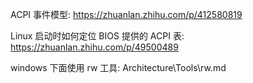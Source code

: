
ACPI 事件模型: https://zhuanlan.zhihu.com/p/412580819

Linux 启动时如何定位 BIOS 提供的 ACPI 表: https://zhuanlan.zhihu.com/p/49500489

windows 下面使用 rw 工具: Architecture\Tools\rw.md